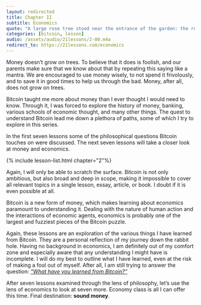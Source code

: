 ```yaml
---
layout: redirected
title: Chapter II
subtitle: Economics
quote: "A large rose tree stood near the entrance of the garden: the roses on it were white, but there were three gardeners at it, busily painting them red. This Alice thought a very curious thing..."
categories: [bitcoin, lesson]
audio: /assets/audio/21lessons/2-00.m4a
redirect_to: https://21lessons.com/economics
---
```


Money doesn’t grow on trees. To believe that it does is foolish, and our
parents make sure that we know about that by repeating this saying like a
mantra. We are encouraged to use money wisely, to not spend it frivolously,
and to save it in good times to help us through the bad. Money, after all,
does not grow on trees.

Bitcoin taught me more about money than I ever thought I would need to know.
Through it, I was forced to explore the history of money, banking, various
schools of economic thought, and many other things. The quest to understand
Bitcoin lead me down a plethora of paths, some of which I try to explore in
this series.

In the first seven lessons some of the philosophical questions Bitcoin touches
on were discussed. The next seven lessons will take a closer look at money and
economics.

{% include lesson-list.html chapter="2"%}

Again, I will only be able to scratch the surface. Bitcoin is not only
ambitious, but also broad and deep in scope, making it impossible to cover all
relevant topics in a single lesson, essay, article, or book. I  doubt if it is
even possible at all.

Bitcoin is a new form of money, which makes learning about economics paramount
to understanding it. Dealing with the nature of human action and the
interactions of economic agents, economics is probably one of the largest and
fuzziest pieces of the Bitcoin puzzle.

Again, these lessons are an exploration of the various things I have learned
from Bitcoin. They are a personal reflection of my journey down the rabbit hole.
Having no background in economics, I am definitely out of my comfort zone and
especially aware that any understanding I might have is incomplete. I will do my
best to outline what I have learned, even at the risk of making a fool out of
myself. After all, I am still trying to answer the question: [*“What have you
learned from Bitcoin?”*][the question]

After seven lessons examined through the lens of philosophy, let’s use the lens
of economics to look at seven more. Economy class is all I can offer this time.
Final destination: **sound money**.

[the question]: https://twitter.com/arjunblj/status/1050073234719293440

<!-- Wikipedia -->
[alice]: https://en.wikipedia.org/wiki/Alice%27s_Adventures_in_Wonderland
[carroll]: https://en.wikipedia.org/wiki/Lewis_Carroll
